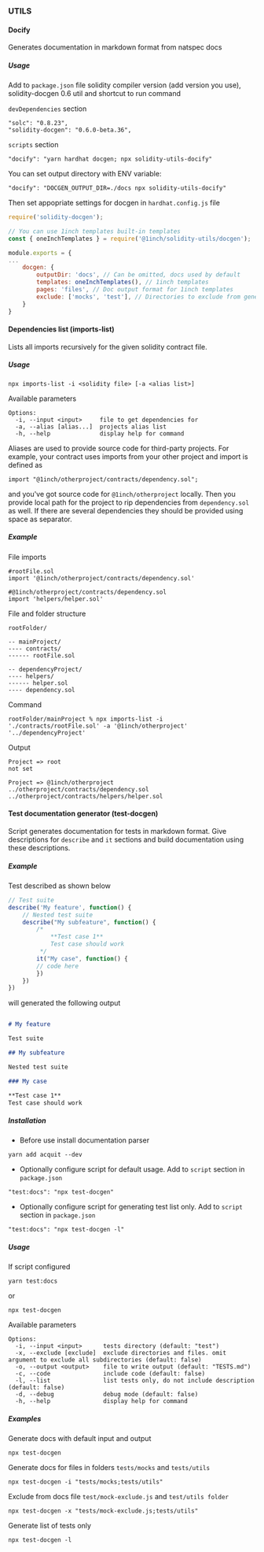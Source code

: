 ### UTILS

#### Docify

Generates documentation in markdown format from natspec docs

##### Usage
Add to `package.json` file solidity compiler version (add version you use), solidity-docgen 0.6 util and shortcut to run command

`devDependencies` section

```
"solc": "0.8.23",
"solidity-docgen": "0.6.0-beta.36",
```

`scripts` section
```
"docify": "yarn hardhat docgen; npx solidity-utils-docify"
```

You can set output directory with ENV variable:
```
"docify": "DOCGEN_OUTPUT_DIR=./docs npx solidity-utils-docify"
```

Then set appopriate settings for docgen in `hardhat.config.js` file

```JavaScript
require('solidity-docgen');

// You can use 1inch templates built-in templates
const { oneInchTemplates } = require('@1inch/solidity-utils/docgen');

module.exports = {
...
    docgen: {
        outputDir: 'docs', // Can be omitted, docs used by default
        templates: oneInchTemplates(), // 1inch templates
        pages: 'files', // Doc output format for 1inch templates
        exclude: ['mocks', 'test'], // Directories to exclude from generation
    }
}

```

#### Dependencies list (imports-list)

Lists all imports recursively for the given solidity contract file.

##### Usage
```
npx imports-list -i <solidity file> [-a <alias list>]
```

Available parameters
```
Options:
  -i, --input <input>     file to get dependencies for
  -a, --alias [alias...]  projects alias list
  -h, --help              display help for command
```
Aliases are used to provide source code for third-party projects.
For example, your contract uses imports from your other project and import is defined as
```
import "@1inch/otherproject/contracts/dependency.sol";
```
and you've got source code for `@1inch/otherproject` locally. Then you provide local path for the project to rip dependencies from `dependency.sol` as well.
If there are several dependencies they should be provided using space as separator.

##### Example
File imports
```Solidity
#rootFile.sol
import '@1inch/otherproject/contracts/dependency.sol'

#@1inch/otherproject/contracts/dependency.sol
import 'helpers/helper.sol'
```
File and folder structure
```
rootFolder/

-- mainProject/
---- contracts/
------ rootFile.sol

-- dependencyProject/
---- helpers/
------ helper.sol
---- dependency.sol
```
Command
```
rootFolder/mainProject % npx imports-list -i './contracts/rootFile.sol' -a '@1inch/otherproject' '../dependencyProject'
```
Output
```
Project => root
not set

Project => @1inch/otherproject
../otherproject/contracts/dependency.sol
../otherproject/contracts/helpers/helper.sol
```

#### Test documentation generator (test-docgen)
Script generates documentation for tests in markdown format.
Give descriptions for `describe` and `it` sections and build documentation using these descriptions.

##### Example
Test described as shown below

```JavaScript
// Test suite
describe('My feature', function() {
    // Nested test suite
    describe("My subfeature", function() {
        /*
            **Test case 1**
            Test case should work
         */
        it("My case", function() {
        // code here
        })
    })
})
```
will generated the following output
```Markdown

# My feature

Test suite

## My subfeature

Nested test suite

### My case

**Test case 1**
Test case should work
```

##### Installation
- Before use install documentation parser
```
yarn add acquit --dev
```
- Optionally configure script for default usage. Add to `script` section in `package.json`
```
"test:docs": "npx test-docgen"
```
- Optionally configure script for generating test list only. Add to `script` section in `package.json`
```
"test:docs": "npx test-docgen -l"
```

##### Usage
If script configured
```
yarn test:docs
```
or
```
npx test-docgen
```

Available parameters
```
Options:
  -i, --input <input>      tests directory (default: "test")
  -x, --exclude [exclude]  exclude directories and files. omit argument to exclude all subdirectories (default: false)
  -o, --output <output>    file to write output (default: "TESTS.md")
  -c, --code               include code (default: false)
  -l, --list               list tests only, do not include description (default: false)
  -d, --debug              debug mode (default: false)
  -h, --help               display help for command
```
##### Examples
Generate docs with default input and output
```
npx test-docgen
```

Generate docs for files in folders `tests/mocks` and `tests/utils`
```
npx test-docgen -i "tests/mocks;tests/utils"
```
Exclude from docs file `test/mock-exclude.js` and `test/utils folder`
```
npx test-docgen -x "tests/mock-exclude.js;tests/utils"
```
Generate list of tests only
```
npx test-docgen -l
```
